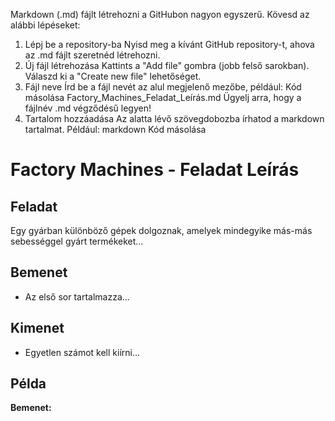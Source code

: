 

Markdown (.md) fájlt létrehozni a GitHubon nagyon egyszerű. Kövesd az alábbi lépéseket:

1. Lépj be a repository-ba
Nyisd meg a kívánt GitHub repository-t, ahova az .md fájlt szeretnéd létrehozni.
2. Új fájl létrehozása
Kattints a "Add file" gombra (jobb felső sarokban).
Válaszd ki a "Create new file" lehetőséget.
3. Fájl neve
Írd be a fájl nevét az alul megjelenő mezőbe, például:
Kód másolása
Factory_Machines_Feladat_Leírás.md
Ügyelj arra, hogy a fájlnév .md végződésű legyen!
4. Tartalom hozzáadása
Az alatta lévő szövegdobozba írhatod a markdown tartalmat. Például:
markdown
Kód másolása
# Factory Machines - Feladat Leírás

## Feladat
Egy gyárban különböző gépek dolgoznak, amelyek mindegyike más-más sebességgel gyárt termékeket...

## Bemenet
- Az első sor tartalmazza...

## Kimenet
- Egyetlen számot kell kiírni...

## Példa
**Bemenet:**
